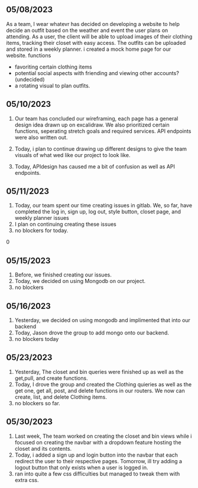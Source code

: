 ## 05/08/2023
As a team, I wear whatevr has decided on developing a website to help decide an outfit based on the weather and event the user plans on attending. As a user, the client will be able to upload images of their clothing items, tracking their closet with easy access. The outfits can be uploaded and stored in a weekly planner.
i created a mock home page for our website.
 functions
- favoriting certain clothing items
- potential social aspects with friending and viewing other accounts? (undecided)
- a rotating visual to plan outfits.

## 05/10/2023
1. Our team has concluded our wireframing, each page has a general design idea drawn up on excalidraw. We also prioritized certain functions, seperating stretch goals and required services. API endpoints were also written out.

2. Today, i plan to continue drawing up different designs to give the team visuals of what wed like our project to look like.

3. Today, APIdesign has caused me a bit of confusion as well as API endpoints.

## 05/11/2023
1. Today, our team spent our time creating issues in gitlab. We, so far, have completed the log in, sign up, log out, style button, closet page, and weekly planner issues
2. I plan on continuing creating these issues
3. no blockers for today.

0
## 05/15/2023
1. Before, we finished creating our issues.
2. Today, we decided on using Mongodb on our project.
3. no blockers

## 05/16/2023
1. Yesterday, we decided on using mongodb and implimented that into our backend
2. Today, Jason drove the group to add mongo onto our backend.
3. no blockers today

## 05/23/2023
1. Yesterday, The closet and bin queries were finished up as well as the get,pull, and create functions.
2. Today, I drove the group and created the Clothing quieries as well as the get one, get all, post, and delete functions in our routers. We now can create, list, and delete Clothing items.
3. no blockers so far.

## 05/30/2023
1. Last week, The team worked on creating the closet and bin views while i focused on creating the navbar with a dropdown feature hosting the closet and its contents.
2. Today, i added a sign up and login button into the navbar that each redirect the user to their respective pages. Tomorrow, ill try adding a logout button that only exists when a user is logged in.
3. ran into quite a few css difficulties but managed to tweak them with extra css.
